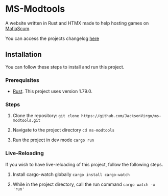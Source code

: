 # MS-Modtools

A website written in Rust and HTMX made to help hosting games on [MafiaScum](mafiascum.net).

You can access the projects changelog [here](CHANGELOG.md)

## Installation

You can follow these steps to install and run this project.

### Prerequisites

- [Rust](https://www.rust-lang.org/tools/install). This project uses version 1.79.0.

### Steps

1. Clone the repository:
   `git clone https://github.com/JacksonVirgo/ms-modtools.git`

2. Navigate to the project directory
   `cd ms-modtools`

3. Run the project in dev mode
   `cargo run`

### Live-Reloading

If you wish to have live-reloading of this project, follow the following steps.

1. Install cargo-watch globally
   `cargo install cargo-watch`

2. While in the project directory, call the run command
   `cargo watch -x 'run'`

